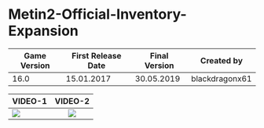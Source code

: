 # Metin2-Official-Inventory-Expansion

| Game Version | First Release Date | Final Version | Created by     |
|--------------|--------------------|---------------|----------------|
| 16.0         | 15.01.2017         | 30.05.2019    | blackdragonx61 |

| VIDEO-1 |                                                           VIDEO-2                                                           |
|---------|:---------------------------------------------------------------------------------------------------------------------------:|
|    [![](https://img.youtube.com/vi/nfkcRiY8P8E/maxresdefault.jpg)](https://youtu.be/nfkcRiY8P8E)     | [![](https://img.youtube.com/vi/d-_ixSNSXuM/maxresdefault.jpg)](https://www.youtube.com/watch?v=d-_ixSNSXuM) |
